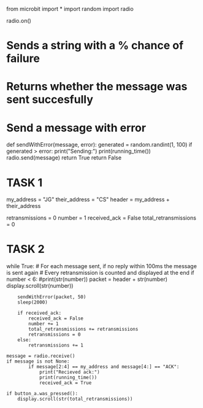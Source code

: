 from microbit import *
import random
import radio

radio.on()

# Sends a string with a % chance of failure
# Returns whether the message was sent succesfully
# Send a message with error
def sendWithError(message, error):
    generated = random.randint(1, 100)
    if generated > error:
        print("Sending:")
        print(running_time())
        radio.send(message)
        return True
    return False

# TASK 1 #
my_address = "JG"
their_address = "CS"
header = my_address + their_address

retransmissions = 0
number = 1
received_ack = False
total_retransmissions = 0

# TASK 2 #
while True:
    # For each message sent, if no reply within 100ms the message is sent again
    # Every retransmission is counted and displayed at the end
    if number < 6:
        #print(str(number))
        packet = header + str(number)
        display.scroll(str(number))

        sendWithError(packet, 50)
        sleep(2000)

        if received_ack:
            received_ack = False
            number += 1
            total_retransmissions += retransmissions
            retransmissions = 0
        else:
            retransmissions += 1

    message = radio.receive()
    if message is not None:
            if message[2:4] == my_address and message[4:] == "ACK":
                print("Recieved ack:")
                print(running_time())
                received_ack = True

    if button_a.was_pressed():
        display.scroll(str(total_retransmissions))
